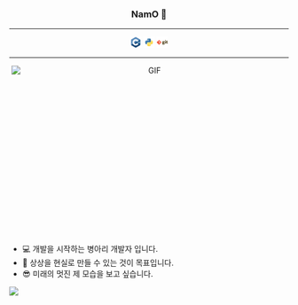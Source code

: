 <div align="center">


### NamO 🐥
  
---

<code><img height="20" src="https://raw.githubusercontent.com/github/explore/80688e429a7d4ef2fca1e82350fe8e3517d3494d/topics/cpp/cpp.png"></code>
<code><img height="20" src="https://raw.githubusercontent.com/github/explore/80688e429a7d4ef2fca1e82350fe8e3517d3494d/topics/python/python.png"></code>
<code><img height="20" src="https://raw.githubusercontent.com/github/explore/80688e429a7d4ef2fca1e82350fe8e3517d3494d/topics/git/git.png"></code>

---

<img align="right" alt="GIF" src="https://github.com/abhisheknaiidu/abhisheknaiidu/blob/master/code.gif?raw=true" width="500" height="320" />

<div align="left">

* 💻 개발을 시작하는 병아리 개발자 입니다.
* 🎨 상상을 현실로 만들 수 있는 것이 목표입니다.
* 😎 미래의 멋진 제 모습을 보고 싶습니다.



<img align="left" src="https://github-readme-stats.vercel.app/api/top-langs/?username=KimNamOh&theme=dracula&exclude_repo=clone-web-scrapper,clone-zoom&hide=Procfile&layout=compact&langs_count=8"/>
